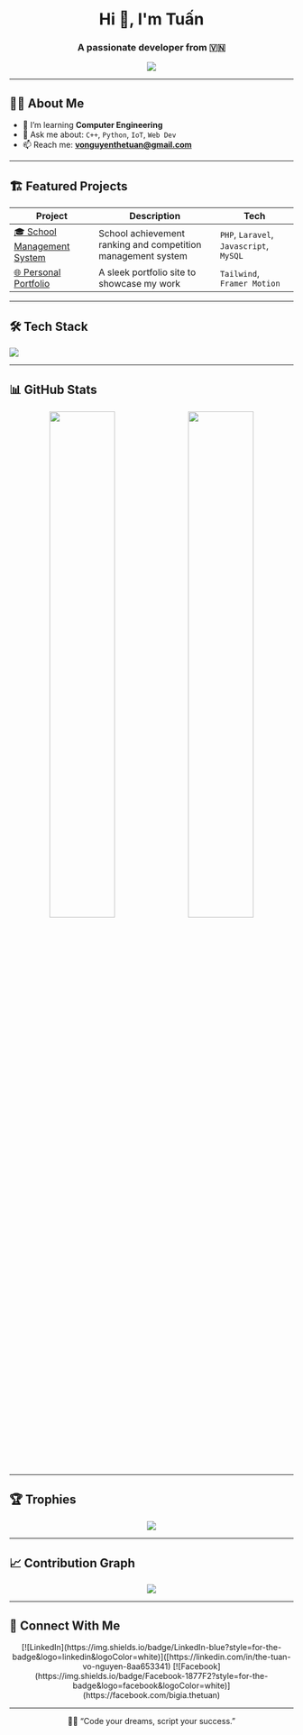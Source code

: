 <h1 align="center">Hi 👋, I'm Tuấn</h1>
<h3 align="center">A passionate developer from 🇻🇳</h3>

<p align="center">
  <img src="https://readme-typing-svg.herokuapp.com?font=Fira+Code&weight=600&size=24&pause=1000&center=true&vCenter=true&width=435&lines=Welcome+to+my+GitHub!;I+love+building+things+with+code.">
</p>

---

## 👨‍💻 About Me

- 🌱 I’m learning **Computer Engineering**
- 💬 Ask me about: `C++`, `Python`, `IoT`, `Web Dev`
- 📫 Reach me: **vonguyenthetuan@gmail.com**
  
---

## 🏗️ Featured Projects

| Project | Description | Tech |
|--------|-------------|------|
| [🎓 School Management System](https://github.com/tuankaka-dev/project/blob/main/school-management.rar) | School achievement ranking and competition management system | `PHP`, `Laravel`, `Javascript`, `MySQL` |
| [🌐 Personal Portfolio](https://tuankaka-dev.github.io) | A sleek portfolio site to showcase my work |`Tailwind`, `Framer Motion` |

---

## 🛠️ Tech Stack

<p>
  <img src="https://skillicons.dev/icons?i=cpp,arduino,python,php,js,mysql,figma" />
</p>

---

## 📊 GitHub Stats

<p align="center">
  <img src="https://github-readme-stats.vercel.app/api?username=tuankaka-dev&show_icons=true&theme=radical" width="48%" />
  <img src="https://github-readme-streak-stats.herokuapp.com/?user=tuankaka-dev&theme=radical" width="48%" />
</p>

---

## 🏆 Trophies

<p align="center">
  <img src="https://github-profile-trophy.vercel.app/?username=tuankaka-dev&theme=radical&no-bg=true&no-frame=true&margin-w=12&column=5" />
</p>

---

## 📈 Contribution Graph

<p align="center">
  <img src="https://github-readme-activity-graph.vercel.app/graph?username=tuankaka-dev&theme=tokyo-night" />
</p>

---

## 🔗 Connect With Me
<p align="center">
  [![LinkedIn](https://img.shields.io/badge/LinkedIn-blue?style=for-the-badge&logo=linkedin&logoColor=white)]([https://linkedin.com/in/the-tuan-vo-nguyen-8aa653341)
  [![Facebook](https://img.shields.io/badge/Facebook-1877F2?style=for-the-badge&logo=facebook&logoColor=white)](https://facebook.com/bigia.thetuan)
</p>

---
<p align="center">
🧑‍🏫 “Code your dreams, script your success.”
</p>
